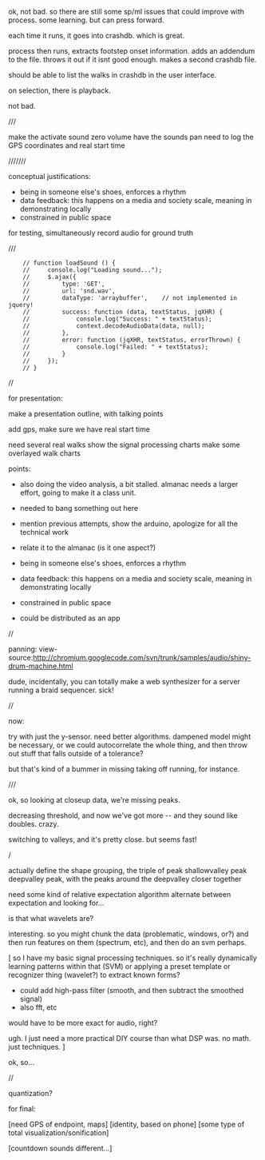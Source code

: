 
ok, not bad. so there are still some sp/ml issues that could improve with process. some learning. but can press forward.

each time it runs, it goes into crashdb. which is great.

process then runs, extracts footstep onset information. adds an addendum to the file. throws it out if it isnt good enough. makes a second crashdb file.

should be able to list the walks in crashdb in the user interface.

on selection, there is playback.

not bad.

///

make the activate sound zero volume
have the sounds pan
need to log the GPS coordinates and real start time




///////

conceptual justifications:

- being in someone else's shoes, enforces a rhythm
- data feedback: this happens on a media and society scale, meaning in demonstrating locally
- constrained in public space


for testing, simultaneously record audio for ground truth





///

        // function loadSound () {
        //     console.log("Loading sound...");
        //     $.ajax({
        //         type: 'GET',
        //         url: 'snd.wav', 
        //         dataType: 'arraybuffer',    // not implemented in jquery!
        //         success: function (data, textStatus, jqXHR) {
        //             console.log("Success: " + textStatus);
        //             context.decodeAudioData(data, null);
        //         },
        //         error: function (jqXHR, textStatus, errorThrown) {
        //             console.log("Failed: " + textStatus);
        //         }
        //     });
        // }




//

for presentation:

make a presentation outline, with talking points

add gps, make sure we have real start time

need several real walks
show the signal processing charts
make some overlayed walk charts

points:
- also doing the video analysis, a bit stalled. almanac needs a larger effort, going to make it a class unit.
- needed to bang something out here

- mention previous attempts, show the arduino, apologize for all the technical work
- relate it to the almanac (is it one aspect?)

- being in someone else's shoes, enforces a rhythm

- data feedback: this happens on a media and society scale, meaning in demonstrating locally
- constrained in public space
- could be distributed as an app


//


panning: view-source:http://chromium.googlecode.com/svn/trunk/samples/audio/shiny-drum-machine.html


dude, incidentally, you can totally make a web synthesizer for a server running a braid sequencer. sick!



//


now:

try with just the y-sensor. need better algorithms. dampened model might be necessary, or we could autocorrelate the whole thing, and then throw out stuff that falls outside of a tolerance?

but that's kind of a bummer in missing taking off running, for instance.

///


ok, so looking at closeup data, we're missing peaks.

decreasing threshold, and now we've got more -- and they sound like doubles. crazy.

switching to valleys, and it's pretty close. but seems fast!

/

actually define the shape grouping, the triple of peak shallowvalley peak deepvalley peak, with the peaks around the deepvalley closer together

need some kind of relative expectation algorithm
alternate between expectation and looking for...

is that what wavelets are?

interesting. so you might chunk the data (problematic, windows, or?) and then run features on them (spectrum, etc), and then do an svm perhaps.

[
so I have my basic signal processing techniques. so it's really dynamically learning patterns within that (SVM) or applying a preset template or recognizer thing (wavelet?) to extract known forms?

- could add high-pass filter (smooth, and then subtract the smoothed signal)
- also fft, etc

would have to be more exact for audio, right?

ugh. I just need a more practical DIY course than what DSP was. no math. just techniques.
]

ok, so...

//

quantization?


for final:

[need GPS of endpoint, maps]
[identity, based on phone]
[some type of total visualization/sonification]

[countdown sounds different...]

